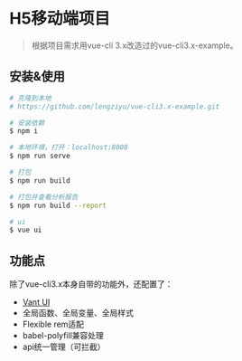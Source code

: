 # H5移动端项目

> 根据项目需求用vue-cli 3.x改造过的vue-cli3.x-example。

## 安装&使用

``` bash
# 克隆到本地
# https://github.com/lengziyu/vue-cli3.x-example.git

# 安装依赖
$ npm i

# 本地环境，打开：localhost:8008
$ npm run serve

# 打包
$ npm run build

# 打包并查看分析报告
$ npm run build --report

# ui
$ vue ui
```

## 功能点
除了vue-cli3.x本身自带的功能外，还配置了：
- [Vant UI](https://youzan.github.io/vant)
- 全局函数、全局变量、全局样式
- Flexible rem适配
- babel-polyfill兼容处理
- api统一管理（可拦截）
